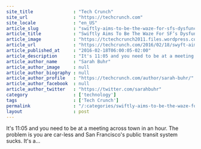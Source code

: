 ```yaml
---
site_title               : "Tech Crunch"
site_url                 : "https://techcrunch.com"
site_locale              : "en_US"
article_slug             : "swiftly-aims-to-be-the-waze-for-sfs-dysfunctional-public-transit-system"
article_title            : "Swiftly Aims To Be The Waze For SF’s Dysfunctional Public Transit System"
article_image            : "https://tctechcrunch2011.files.wordpress.com/2016/02/57a9e701-645f-4ad2-8962-1e11f4cda9f6.jpg?w=764&h=400&crop=1"
article_url              : "https://techcrunch.com/2016/02/18/swyft-aims-to-be-the-waze-for-sfs-dysfunctional-public-transit-system/"
article_published_at     : "2016-02-18T06:00:05-02:00"
article_description      : "It's 11:05 and you need to be at a meeting across town in an hour. The problem is you are car-less and San Francisco's public transit system sucks. It's a..."
article_author_name      : "Sarah Buhr"
article_author_image     : null
article_author_biography : null
article_author_profile   : "https://techcrunch.com/author/sarah-buhr/"
article_author_facebook  : null
article_author_twitter   : "https://twitter.com/sarahbuhr"
category                 : ['technology']
tags                     : ['Tech Crunch']
permalink                : "/:categories/swiftly-aims-to-be-the-waze-for-sfs-dysfunctional-public-transit-system/"
layout                   : post
---
```


It's 11:05 and you need to be at a meeting across town in an hour. The problem is you are car-less and San Francisco's public transit system sucks. It's a...
